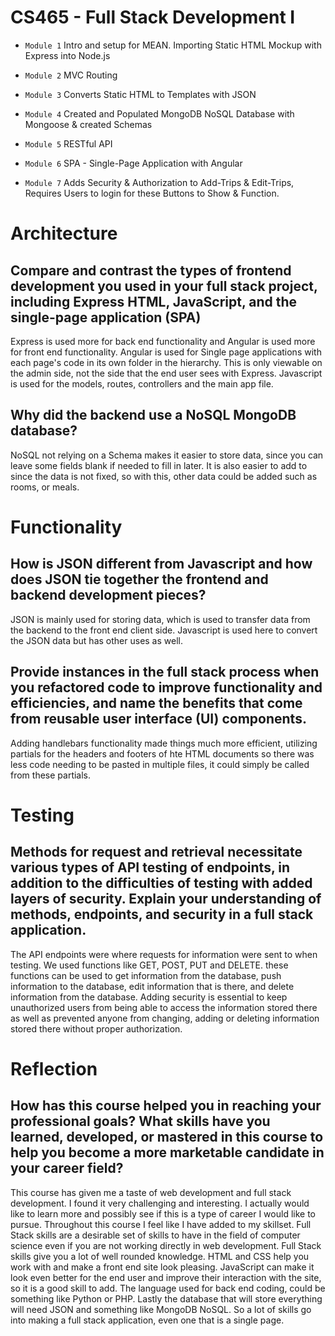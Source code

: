 # CS465 - Full Stack Development I

* `Module 1` Intro and setup for MEAN. Importing Static HTML Mockup with Express into Node.js

* `Module 2` MVC Routing

* `Module 3` Converts Static HTML to Templates with JSON

* `Module 4` Created and Populated MongoDB NoSQL Database with Mongoose & created Schemas

* `Module 5` RESTful API

* `Module 6` SPA - Single-Page Application with Angular

* `Module 7` Adds Security & Authorization to Add-Trips & Edit-Trips, Requires Users to login for these Buttons to Show & Function.


# Architecture

## Compare and contrast the types of frontend development you used in your full stack project, including Express HTML, JavaScript, and the single-page application (SPA)
Express is used more for back end functionality and Angular is used more for front end functionality. Angular is used for Single page applications with each page's code in its own folder in the hierarchy. This is only viewable on the admin side, not the side that the end user sees with Express. Javascript is used for the models, routes, controllers and the main app file.

## Why did the backend use a NoSQL MongoDB database?
NoSQL not relying on a Schema makes it easier to store data, since you can leave some fields blank if needed to fill in later. It is also easier to add to since the data is not fixed, so with this, other data could be added such as rooms, or meals.

# Functionality

## How is JSON different from Javascript and how does JSON tie together the frontend and backend development pieces?
JSON is mainly used for storing data, which is used to transfer data from the backend to the front end client side. Javascript is used here to convert the JSON data but has other uses as well.

## Provide instances in the full stack process when you refactored code to improve functionality and efficiencies, and name the benefits that come from reusable user interface (UI) components.
Adding handlebars functionality made things much more efficient, utilizing partials for the headers and footers of hte HTML documents so there was less code needing to be pasted in multiple files, it could simply be called from these partials.

# Testing

## Methods for request and retrieval necessitate various types of API testing of endpoints, in addition to the difficulties of testing with added layers of security. Explain your understanding of methods, endpoints, and security in a full stack application.
The API endpoints were where requests for information were sent to when testing. We used functions like GET, POST, PUT and DELETE. these functions can be used to get information from the database, push information to the database, edit information that is there, and delete information from the database. Adding security is essential to keep unauthorized users from being able to access the information stored there as well as prevented anyone from changing, adding or deleting information stored there without proper authorization.

# Reflection

## How has this course helped you in reaching your professional goals? What skills have you learned, developed, or mastered in this course to help you become a more marketable candidate in your career field?
This course has given me a taste of web development and full stack development. I found it very challenging and interesting. I actually would like to learn more and possibly see if this is a type of career I would like to pursue. Throughout this course I feel like I have added to my skillset. Full Stack skills are a desirable set of skills to have in the field of computer science even if you are not working directly in web development. Full Stack skills give you a lot of well rounded knowledge. HTML and CSS help you work with and make a front end site look pleasing. JavaScript can make it look even better for the end user and improve their interaction with the site, so it is a good skill to add. The language used for back end coding, could be something like Python or PHP. Lastly the database that will store everything will need JSON and something like MongoDB NoSQL. So a lot of skills go into making a full stack application, even one that is a single page. 
